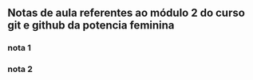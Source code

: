 ## Notas de aula referentes ao módulo 2 do curso git e github da potencia feminina

### nota 1

### nota 2